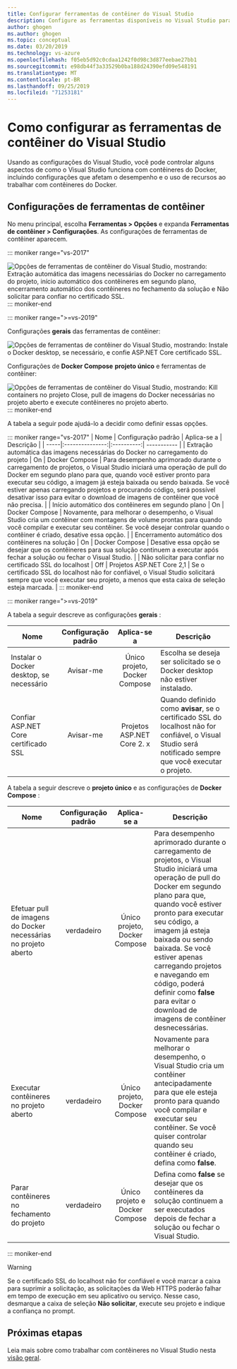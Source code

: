 ```yaml
---
title: Configurar ferramentas de contêiner do Visual Studio
description: Configure as ferramentas disponíveis no Visual Studio para trabalhar com contêineres do Docker.
author: ghogen
ms.author: ghogen
ms.topic: conceptual
ms.date: 03/20/2019
ms.technology: vs-azure
ms.openlocfilehash: f05eb5d92c0cdaa1242f0d98c3d877eebae27bb1
ms.sourcegitcommit: e98db44f3a33529b0ba188d24390efd09e548191
ms.translationtype: MT
ms.contentlocale: pt-BR
ms.lasthandoff: 09/25/2019
ms.locfileid: "71253181"
---
```

# <a name="how-to-configure-visual-studio-container-tools"></a>Como configurar as ferramentas de contêiner do Visual Studio

Usando as configurações do Visual Studio, você pode controlar alguns aspectos de como o Visual Studio funciona com contêineres do Docker, incluindo configurações que afetam o desempenho e o uso de recursos ao trabalhar com contêineres do Docker.

## <a name="container-tools-settings"></a>Configurações de ferramentas de contêiner

No menu principal, escolha **Ferramentas > Opções** e expanda **Ferramentas de contêiner > Configurações**. As configurações de ferramentas de contêiner aparecem.

::: moniker range="vs-2017"

![Opções de ferramentas de contêiner do Visual Studio, mostrando: Extração automática das imagens necessárias do Docker no carregamento do projeto, início automático dos contêineres em segundo plano, encerramento automático dos contêineres no fechamento da solução e Não solicitar para confiar no certificado SSL.](./media/overview/visual-studio-docker-tools-options.png)
::: moniker-end

::: moniker range=">=vs-2019"

Configurações **gerais** das ferramentas de contêiner:

![Opções de ferramentas de contêiner do Visual Studio, mostrando: Instale o Docker desktop, se necessário, e confie ASP.NET Core certificado SSL.](./media/configure-container-tools/tools-options-1.png)

Configurações de **Docker Compose** **projeto único** e ferramentas de contêiner:

![Opções de ferramentas de contêiner do Visual Studio, mostrando: Kill containers no projeto Close, pull de imagens do Docker necessárias no projeto aberto e execute contêineres no projeto aberto.](./media/configure-container-tools/tools-options-2.png)
::: moniker-end

A tabela a seguir pode ajudá-lo a decidir como definir essas opções.

::: moniker range="vs-2017"
| Nome | Configuração padrão | Aplica-se a | Descrição |
| -----|:---------------:|:----------:| ----------- |
| Extração automática das imagens necessárias do Docker no carregamento do projeto | On | Docker Compose | Para desempenho aprimorado durante o carregamento de projetos, o Visual Studio iniciará uma operação de pull do Docker em segundo plano para que, quando você estiver pronto para executar seu código, a imagem já esteja baixada ou sendo baixada. Se você estiver apenas carregando projetos e procurando código, será possível desativar isso para evitar o download de imagens de contêiner que você não precisa. |
| Início automático dos contêineres em segundo plano | On | Docker Compose | Novamente, para melhorar o desempenho, o Visual Studio cria um contêiner com montagens de volume prontas para quando você compilar e executar seu contêiner. Se você desejar controlar quando o contêiner é criado, desative essa opção. |
| Encerramento automático dos contêineres na solução | On | Docker Compose | Desative essa opção se desejar que os contêineres para sua solução continuem a executar após fechar a solução ou fechar o Visual Studio. |
| Não solicitar para confiar no certificado SSL do localhost | Off | Projetos ASP.NET Core 2,1 | Se o certificado SSL do localhost não for confiável, o Visual Studio solicitará sempre que você executar seu projeto, a menos que esta caixa de seleção esteja marcada. |
::: moniker-end

::: moniker range=">=vs-2019"

A tabela a seguir descreve as configurações **gerais** :

| Nome | Configuração padrão | Aplica-se a | Descrição |
| -----|:---------------:|:----------:| ----------- |
| Instalar o Docker desktop, se necessário | Avisar-me | Único projeto, Docker Compose | Escolha se deseja ser solicitado se o Docker desktop não estiver instalado. |
| Confiar ASP.NET Core certificado SSL | Avisar-me | Projetos ASP.NET Core 2. x | Quando definido como **avisar**, se o certificado SSL do localhost não for confiável, o Visual Studio será notificado sempre que você executar o projeto. |

A tabela a seguir descreve o **projeto único** e as configurações de **Docker Compose** :

| Nome | Configuração padrão | Aplica-se a | Descrição |
| -----|:---------------:|:----------:| ----------- |
| Efetuar pull de imagens do Docker necessárias no projeto aberto | verdadeiro | Único projeto, Docker Compose | Para desempenho aprimorado durante o carregamento de projetos, o Visual Studio iniciará uma operação de pull do Docker em segundo plano para que, quando você estiver pronto para executar seu código, a imagem já esteja baixada ou sendo baixada. Se você estiver apenas carregando projetos e navegando em código, poderá definir como **false** para evitar o download de imagens de contêiner desnecessárias. |
| Executar contêineres no projeto aberto | verdadeiro | Único projeto, Docker Compose | Novamente para melhorar o desempenho, o Visual Studio cria um contêiner antecipadamente para que ele esteja pronto para quando você compilar e executar seu contêiner. Se você quiser controlar quando seu contêiner é criado, defina como **false**. |
| Parar contêineres no fechamento do projeto | verdadeiro | Único projeto e Docker Compose | Defina como **false** se desejar que os contêineres da solução continuem a ser executados depois de fechar a solução ou fechar o Visual Studio. |

::: moniker-end
> [!WARNING]
> Se o certificado SSL do localhost não for confiável e você marcar a caixa para suprimir a solicitação, as solicitações da Web HTTPS poderão falhar em tempo de execução em seu aplicativo ou serviço. Nesse caso, desmarque a caixa de seleção **Não solicitar**, execute seu projeto e indique a confiança no prompt.

## <a name="next-steps"></a>Próximas etapas

Leia mais sobre como trabalhar com contêineres no Visual Studio nesta [visão geral](visual-studio-tools-for-docker.md).